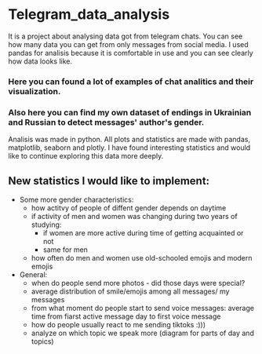  # Telegram_data_analysis
It is a project about analysing data got from telegram chats. You can see how many data you can get from only messages from social media.
I used pandas for analisis because it is comfortable in use and you can see clearly how data looks like.

### Here you can found a lot of examples of chat analitics and their visualization.
### Also here you can find my own dataset of endings in Ukrainian and Russian to detect messages' author's gender.

Analisis was made in python.
All plots and statistics are made with pandas, matplotlib, seaborn and plotly.
I have found interesting statistics and would like to continue exploring this data more deeply.

## New statistics I would like to implement:
* Some more gender characteristics:
   * how actitvy of people of diffent gender depends on daytime
   * if activity of men and women was changing during two years of studying:
     - if women are more active during time of getting acquainted or not
     - same for men
   * how often do men and women use old-schooled emojis and modern emojis
* General:
   * when do people send more photos - did those days were special?
   * average distribution of smile/emojis among all messages/ my messages
   * from what moment do people start to send voice messages: average time from fiarst active message day to first voice message
   * how do people usually react to me sending tiktoks :)))
   * analyze on which topic we speak more (diagram for parts of day and topics)
   
   
   

